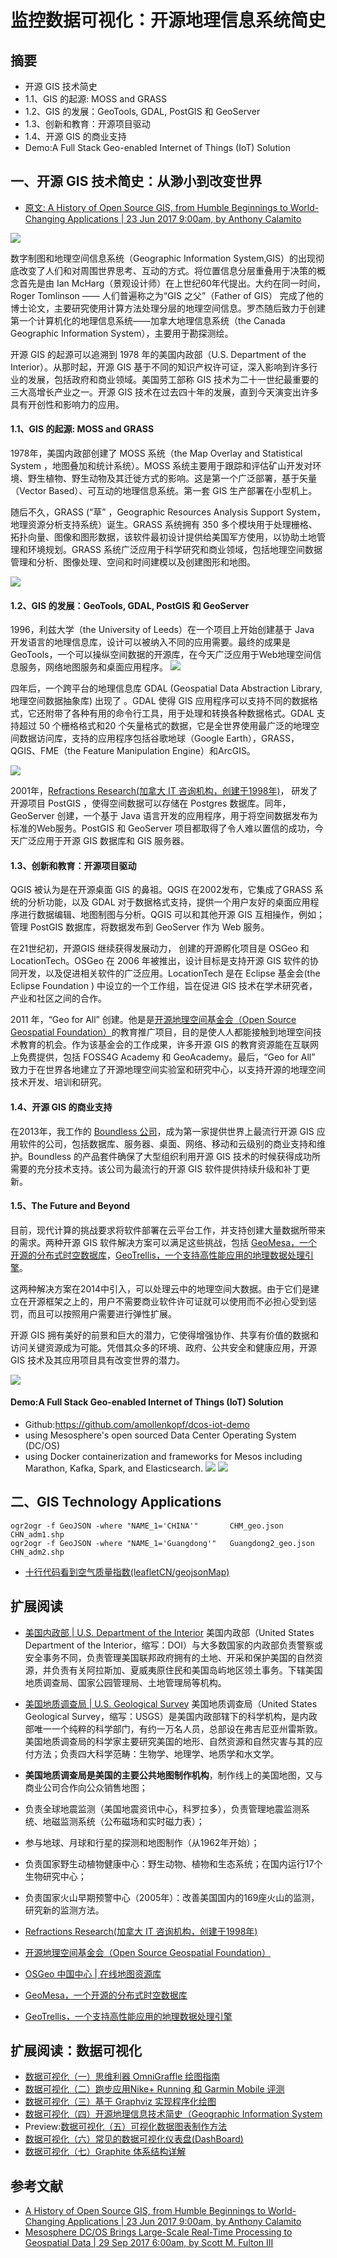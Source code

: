 # 监控数据可视化：开源地理信息系统简史

## 摘要
- 开源 GIS 技术简史
- 1.1、GIS 的起源: MOSS and GRASS
- 1.2、GIS 的发展：GeoTools, GDAL, PostGIS 和 GeoServer
- 1.3、创新和教育：开源项目驱动
- 1.4、开源 GIS 的商业支持
- Demo:A Full Stack Geo-enabled Internet of Things (IoT) Solution

## 一、开源 GIS 技术简史：从渺小到改变世界

- [原文: A History of Open Source GIS, from Humble Beginnings to World-Changing Applications | 23 Jun 2017 9:00am, by Anthony Calamito](https://thenewstack.io/humble-beginnings-world-changing-applications-history-open-source-gis/)

![](http://riboseyim-qiniu.riboseyim.com/GIS_History_1.jpg)

数字制图和地理空间信息系统（Geographic Information System,GIS）的出现彻底改变了人们和对周围世界思考、互动的方式。将位置信息分层重叠用于决策的概念首先是由 Ian McHarg（景观设计师）在上世纪60年代提出。大约在同一时间，Roger Tomlinson —— 人们普遍称之为“GIS 之父”（Father of GIS） 完成了他的博士论文，主要研究使用计算方法处理分层的地理空间信息。罗杰随后致力于创建第一个计算机化的地理信息系统——加拿大地理信息系统（the Canada Geographic Information System），主要用于勘探测绘。

开源 GIS 的起源可以追溯到 1978 年的美国内政部（U.S. Department of the Interior）。从那时起，开源 GIS 基于不同的知识产权许可证，深入影响到许多行业的发展，包括政府和商业领域。美国劳工部称 GIS 技术为二十一世纪最重要的三大高增长产业之一。开源 GIS 技术在过去四十年的发展，直到今天演变出许多具有开创性和影响力的应用。

#### 1.1、GIS 的起源: MOSS and GRASS
1978年，美国内政部创建了 MOSS 系统（the Map Overlay and Statistical System ，地图叠加和统计系统）。MOSS 系统主要用于跟踪和评估矿山开发对环境、野生植物、野生动物及其迁徙方式的影响。这是第一个广泛部署，基于矢量（Vector Based）、可互动的地理信息系统。第一套 GIS 生产部署在小型机上。

随后不久，GRASS (“草” ，Geographic Resources Analysis Support System，地理资源分析支持系统）诞生。GRASS 系统拥有 350 多个模块用于处理栅格、拓扑向量、图像和图形数据，该软件最初设计提供给美国军方使用，以协助土地管理和环境规划。GRASS 系统广泛应用于科学研究和商业领域，包括地理空间数据管理和分析、图像处理、空间和时间建模以及创建图形和地图。

![](http://riboseyim-qiniu.riboseyim.com/GIS_History_2.png)

#### 1.2、GIS 的发展：GeoTools, GDAL, PostGIS 和 GeoServer
1996，利兹大学（the University of Leeds）在一个项目上开始创建基于 Java 开发语言的地理信息库，设计可以被纳入不同的应用需要。最终的成果是 GeoTools，一个可以操纵空间数据的开源库，在今天广泛应用于Web地理空间信息服务，网络地图服务和桌面应用程序。
![](http://riboseyim-qiniu.riboseyim.com/GIS_History_3.gif)

四年后，一个跨平台的地理信息库 GDAL (Geospatial Data Abstraction Library, 地理空间数据抽象库) 出现了 。GDAL 使得 GIS 应用程序可以支持不同的数据格式，它还附带了各种有用的命令行工具，用于处理和转换各种数据格式。GDAL 支持超过 50 个栅格格式和20 个矢量格式的数据，它是全世界使用最广泛的地理空间数据访问库，支持的应用程序包括谷歌地球（Google Earth），GRASS，QGIS、FME（the Feature Manipulation Engine）和ArcGIS。

![](http://riboseyim-qiniu.riboseyim.com/GIS_History_4.png)

2001年，[Refractions Research(加拿大 IT 咨询机构，创建于1998年)](http://www.refractions.net)， 研发了开源项目 PostGIS ，使得空间数据可以存储在 Postgres 数据库。同年，GeoServer 创建，一个基于 Java 语言开发的应用程序，用于将空间数据发布为标准的Web服务。PostGIS 和 GeoServer 项目都取得了令人难以置信的成功，今天广泛应用于开源 GIS 数据库和 GIS 服务器。

#### 1.3、创新和教育：开源项目驱动

QGIS 被认为是在开源桌面 GIS 的鼻祖。QGIS 在2002发布，它集成了GRASS 系统的分析功能，以及 GDAL 对于数据格式支持，提供一个用户友好的桌面应用程序进行数据编辑、地图制图与分析。QGIS 可以和其他开源 GIS 互相操作，例如；管理 PostGIS 数据库，将数据发布到 GeoServer 作为 Web 服务。

在21世纪初，开源GIS 继续获得发展动力， 创建的开源孵化项目是 OSGeo 和 LocationTech。OSGeo 在 2006 年被推出，设计目标是支持开源 GIS 软件的协同开发，以及促进相关软件的广泛应用。LocationTech 是在 Eclipse 基金会(the Eclipse Foundation ) 中设立的一个工作组，旨在促进 GIS 技术在学术研究者，产业和社区之间的合作。

2011 年，“Geo for All” 创建。他是是[开源地理空间基金会（Open Source Geospatial Foundation）](http://www.osgeo.org/)的教育推广项目，目的是使人人都能接触到地理空间技术教育的机会。作为该基金会的工作成果，许多开源 GIS 的教育资源能在互联网上免费提供，包括 FOSS4G Academy 和 GeoAcademy。最后，“Geo for All” 致力于在世界各地建立了开源地理空间实验室和研究中心，以支持开源的地理空间技术开发、培训和研究。

#### 1.4、开源 GIS 的商业支持

在2013年，我工作的 [Boundless 公司](https://boundlessgeo.com)，成为第一家提供世界上最流行开源 GIS 应用软件的公司，包括数据库、服务器、桌面、网络、移动和云级别的商业支持和维护。Boundless 的产品套件确保了大型组织利用开源 GIS 技术的时候获得成功所需要的充分技术支持。该公司为最流行的开源 GIS 软件提供持续升级和补丁更新。

#### 1.5、The Future and Beyond
目前，现代计算的挑战要求将软件部署在云平台工作，并支持创建大量数据所带来的需求。两种开源 GIS 软件解决方案可以满足这些挑战，包括 [GeoMesa，一个开源的分布式时空数据库](http://www.geomesa.org/)，[GeoTrellis，一个支持高性能应用的地理数据处理引擎](https://geotrellis.io/)。

这两种解决方案在2014中引入，可以处理云中的地理空间大数据。由于它们是建立在开源框架之上的，用户不需要商业软件许可证就可以使用而不必担心受到惩罚，而且可以按照用户需要进行弹性扩展。

开源 GIS 拥有美好的前景和巨大的潜力，它使得增强协作、共享有价值的数据和访问关键资源成为可能。凭借其众多的环境、政府、公共安全和健康应用，开源GIS 技术及其应用项目具有改变世界的潜力。

![](http://riboseyim-qiniu.riboseyim.com/GIS-History-5.png)

#### Demo:A Full Stack Geo-enabled Internet of Things (IoT) Solution
- Github:https://github.com/amollenkopf/dcos-iot-demo
- using Mesosphere's open sourced Data Center Operating System (DC/OS)
- using Docker containerization and frameworks for Mesos including Marathon, Kafka, Spark, and Elasticsearch.
![](http://riboseyim-qiniu.riboseyim.com/GIS_History_Demo_Mesosphere_DCOS_Architecture.jpg)
![](http://riboseyim-qiniu.riboseyim.com/GIS_History_Demo_Mesosphere.png)

## 二、GIS Technology Applications  

```
ogr2ogr -f GeoJSON -where "NAME_1='CHINA'"       CHM_geo.json         CHN_adm1.shp   
ogr2ogr -f GeoJSON -where "NAME_1='Guangdong'"   Guangdong2_geo.json  CHN_adm2.shp
```

- [十行代码看到空气质量指数(leafletCN/geojsonMap)](https://mp.weixin.qq.com/s?__biz=MjM5NDQ3NTkwMA==&mid=2650141909&idx=1&sn=71c1bd26d54df9fe1737c0e80a954a55&chksm=be866ec689f1e7d08c420cdfe746562168167b444df320319d443174aa3514b368810cc87a8e&mpshare=1&scene=1&srcid=0224I7JQUudvP0PPn5XPamTt#rd)

## 扩展阅读
- [美国内政部 | U.S. Department of the Interior](http://www.doi.gov/)
美国内政部（United States Department of the Interior，缩写：DOI）与大多数国家的内政部负责警察或安全事务不同，负责管理美国联邦政府拥有的土地、开采和保护美国的自然资源，并负责有关阿拉斯加、夏威夷原住民和美国岛屿地区领土事务。下辖美国地质调查局、国家公园管理局、土地管理局等机构。

- [美国地质调查局 | U.S. Geological Survey](https://www.usgs.gov/)
美国地质调查局（United States Geological Survey，缩写：USGS）是美国内政部辖下的科学机构，是内政部唯一一个纯粹的科学部门，有约一万名人员，总部设在弗吉尼亚州雷斯敦。美国地质调查局的科学家主要研究美国的地形、自然资源和自然灾害与其的应付方法；负责四大科学范畴：生物学、地理学、地质学和水文学。
- **美国地质调查局是美国的主要公共地图制作机构**，制作线上的美国地图，又与商业公司合作向公众销售地图；
- 负责全球地震监测（美国地震资讯中心，科罗拉多），负责管理地震监测系统、地磁监测系统（公布磁场和实时磁力表）；
- 参与地球、月球和行星的探测和地图制作（从1962年开始）；
- 负责国家野生动植物健康中心：野生动物、植物和生态系统；在国内运行17个生物研究中心；
- 负责国家火山早期预警中心（2005年）：改善美国国内的169座火山的监测，研究新的监测方法。

- [Refractions Research(加拿大 IT 咨询机构，创建于1998年)](http://www.refractions.net)
- [开源地理空间基金会（Open Source Geospatial Foundation）](http://www.osgeo.org/)
- [OSGeo 中国中心 | 在线地图资源库 ](http://www.osgeo.cn/map)
- [GeoMesa，一个开源的分布式时空数据库](http://www.geomesa.org/)
- [GeoTrellis，一个支持高性能应用的地理数据处理引擎](https://geotrellis.io/)

## 扩展阅读：数据可视化
- [数据可视化（一）思维利器 OmniGraffle 绘图指南 ](https://riboseyim.github.io/2017/09/15/Visualization-OmniGraffle/)
- [数据可视化（二）跑步应用Nike+ Running 和 Garmin Mobile 评测](https://riboseyim.github.io/2016/04/26/BestAppMap/)
- [数据可视化（三）基于 Graphviz 实现程序化绘图](https://riboseyim.github.io/2017/09/15/Visualization-Graphviz/)
- [数据可视化（四）开源地理信息技术简史（Geographic Information System](https://riboseyim.github.io/2017/05/12/Visualization-GIS/)
- Preview:[数据可视化（五）可视化数据图表制作方法](https://riboseyim.github.io/2017/05/12/Visualization-Charts/)
- [数据可视化（六）常见的数据可视化仪表盘(DashBoard)](https://riboseyim.github.io/2017/11/23/Visualization-DashBoard/)
- [数据可视化（七）Graphite 体系结构详解](https://riboseyim.github.io/2017/12/04/Visualization-Graphite/)

## 参考文献
- [A History of Open Source GIS, from Humble Beginnings to World-Changing Applications | 23 Jun 2017 9:00am, by Anthony Calamito](https://thenewstack.io/humble-beginnings-world-changing-applications-history-open-source-gis/)
- [Mesosphere DC/OS Brings Large-Scale Real-Time Processing to Geospatial Data | 29 Sep 2017 6:00am, by Scott M. Fulton III](https://thenewstack.io/architectural-requirements-customers-require-processing-millions-events-per-second/?utm_content=buffere9607&utm_medium=social&utm_source=twitter.com&utm_campaign=buffer)
